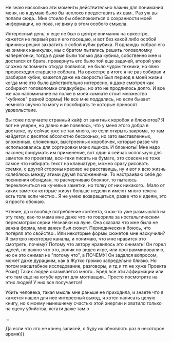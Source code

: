 Не знаю насколько эти моменты действительно важны для понимания меня, но я думаю было бы неплохо предоставить их вам.. Раз уж вы попали сюда.. Мне стоило бы обеспокоиться о сохранности моей информации, но пока, не вижу в этом особого смысла.

Интересный день, я еще не был в центре внимания на оркестре, кажется не первый раз я его посещаю, и вот без какой либо особой причины решил захватить с собой кубик рубика. Я однажды собрал его на зимних каникулах, мы с братом пытались решить головоломку наперегонки, тогда в доме были только два кубика, собственно мне и достался от брата, провернуть его было той еще задачей, второй уже сложно вспомнить откуда появился, не было чудом техники, но явно превосходил старшего собрата. На оркестре в итоге я не раз собирал и разбирал кубик, кажется даже на скорость) Был период в моей жизни когда мне это было действительно интересно, я даже смотрел как собирают головоломки спидкуберы, но это не продлилось долго. И все же как напоминание на полке в моей комнате стоит множество "кубиков" разной формы) Не все мне поддались, но если бывает немного скучно то могу и пособирать те которые приносят удовольствие.

Вы тоже получаете странный кайф от занятных коробок и блокнотов? Я вот не уверен, но давно еще повелось, что у меня этого добра в достатке, ну сейчас уже не так много, но если открыть закрома, то там найдется с десяток абсолютно бесхозных, но зато выставленных, вложенных, сложенных, выстроенных коробочек, которые разве что использовались для сортировки моих ящиков. И блокноты! Мне надо наконец придумать им применение, вот один я сейчас использую для заметок по проектам, все-таки писать на бумаге, это совсем не тоже самое что набирать текст на клавиатуре, можно сразу рисовать схемки, с другой стороны красиво не расставишь, ну и вот я всю жизнь колеблюсь между этими двумя положениями. То настраиваю себе до посинения обсидиан, то расчерчиваю блокнот, то пытаюсь переключиться на кучевые заметки, но толку от них никакого.. Мало от каких заметок которые живут больше недели и имеют много текста есть толк если честно.. Я не умею возвращаться, разве что к идеям, это я просто обожаю.

Чтение, да и вообще потребление контента, я как-то уже размышлял на эту тему, как-то мама мне даже что-то говорила за ностальгическим пересмотром серии Незнайки на луне. Она сказала что мне была не важна форма, мне важен был сюжет. Периодически я боюсь, что потерял это свойство.. Или некоторые формы сюжетов мне наскучили? Я смотрю некоторые каналы, и понимаю, что мне нравится это смотреть, почему? Потому что автору нравилось это снимать! Он горел идеей, не важно что это, ролик по видео игре, или программированию, но он это снимал не "потому что", а ПОЧЕМУ! Он задался вопросом, может даже дурацким, как в Жутко громко запредельно близко. Но потом масштабное исследование, разговоры, и тд и тп не хуже Проекта Рози)) Таких людей оказывается много.. Бред все эти аффирмации или что там еще на ютубе крутят для мотивации.. Просто посмотрите на этих людей! У них все получается!

Убить человека, такая мысль мне раньше не приходила, и знаете что я кажется нашел для нее интересный выход, я хотел написать целую книгу, но к моему нынешнему счастью этой энергии и хватило только на сцену убийства, кстати даже там э

...

Да если что это не конец записей, я буду их обновлять раз в некоторое время)))
